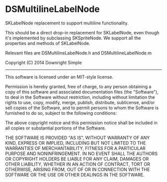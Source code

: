 DSMultilineLabelNode
====================

SKLabelNode replacement to support multiline functionality.

This should be a direct drop-in replacement for SKLabelNode, even though it's implemented by subclassing SKSpriteNode.  We support all the properties and methods of SKLabelNode.

Relevant files are DSMultilineLabelNode.h and DSMultilineLabelNode.m
 
Copyright (C) 2014 Downright Simple

----

This software is licensed under an MIT-style license.  

Permission is hereby granted, free of charge, to any person obtaining a copy of this software and associated documentation files (the "Software"), to deal in the Software without restriction, including without limitation the rights to use, copy, modify, merge, publish, distribute, sublicense, and/or sell copies of the Software, and to permit persons to whom the Software is furnished to do so, subject to the following conditions:

The above copyright notice and this permission notice shall be included in all copies or substantial portions of the Software.

THE SOFTWARE IS PROVIDED "AS IS", WITHOUT WARRANTY OF ANY KIND, EXPRESS OR IMPLIED, INCLUDING BUT NOT LIMITED TO THE WARRANTIES OF MERCHANTABILITY, FITNESS FOR A PARTICULAR PURPOSE AND NONINFRINGEMENT. IN NO EVENT SHALL THE AUTHORS OR COPYRIGHT HOLDERS BE LIABLE FOR ANY CLAIM, DAMAGES OR OTHER LIABILITY, WHETHER IN AN ACTION OF CONTRACT, TORT OR OTHERWISE, ARISING FROM, OUT OF OR IN CONNECTION WITH THE SOFTWARE OR THE USE OR OTHER DEALINGS IN THE SOFTWARE.
